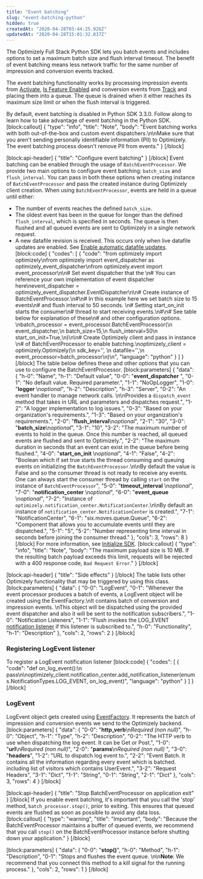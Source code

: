 ```yaml
---
title: "Event batching"
slug: "event-batching-python"
hidden: true
createdAt: "2020-04-28T03:44:25.926Z"
updatedAt: "2020-04-28T15:01:32.837Z"
---
```

The Optimizely Full Stack Python SDK lets you batch events and includes options to set a maximum batch size and flush interval timeout. The benefit of event batching means less network traffic for the same number of impression and conversion events tracked. 

The event batching functionality works by processing impression events from [Activate](doc:activate-python), [Is Feature Enabled](doc:is-feature-enabled-python) and conversion events from [Track](doc:track-python) and placing them into a queue. The queue is drained when it either reaches its maximum size limit or when the flush interval is triggered.

By default, event batching is disabled in Python SDK 3.3.0. Follow along to learn how to take advantage of event batching in the Python SDK.
[block:callout]
{
  "type": "info",
  "title": "Note",
  "body": "Event batching works with both out-of-the-box and custom event dispatchers.\n\nMake sure that you aren't sending personally identifiable information (PII) to Optimizely. The event batching process doesn't remove PII from events."
}
[/block]

[block:api-header]
{
  "title": "Configure event batching"
}
[/block]
Event batching can be enabled through the usage of `BatchEventProcessor`. We provide two main options to configure event batching: `batch_size` and `flush_interval`. You can pass in both these options when creating instance of `BatchEventProcessor` and pass the created instance during Optimizely client creation. When using `BatchEventProcessor`, events are held in a queue until either:
* The number of events reaches the defined `batch_size`.
* The oldest event has been in the queue for longer than the defined `flush_interval`, which is specified in seconds. The queue is then flushed and all queued events are sent to Optimizely in a single network request.
* A new datafile revision is received. This occurs only when live datafile updates are enabled. See [Enable automatic datafile updates](doc:update-datafiles-automatically).
[block:code]
{
  "codes": [
    {
      "code": "from optimizely import optimizely\nfrom optimizely import event_dispatcher as optimizely_event_dispatcher\nfrom optimizely.event import event_processor\n\n# Set event dispatcher that the \n# You can reference your own implementation of event dispatcher here\nevent_dispatcher = optimizely_event_dispatcher.EventDispatcher\n\n# Create instance of BatchEventProcessor.\n#\n# In this example here we set batch size to 15 events\n# and flush interval to 50 seconds. \n# Setting start_on_init starts the consumer\n# thread to start receiving events.\n#\n# See table below for explanation of these\n# and other configuration options.  \nbatch_processor = event_processor.BatchEventProcessor(\n    event_dispatcher,\n    batch_size=15,\n    flush_interval=50\n    start_on_init=True,\n)\n\n# Create Optimizely client and pass in instance \n# of BatchEventProcessor to enable batching.\noptimizely_client = optimizely.Optimizely(\n    sdk_key='<Your SDK Key here>', \n    datafile='<Your datafile here>',\n    event_processor=batch_processor\n)\n",
      "language": "python"
    }
  ]
}
[/block]
The table below defines these and other options that you can use to configure the BatchEventProcessor. 
[block:parameters]
{
  "data": {
    "h-0": "Name",
    "h-1": "Default value",
    "0-0": "**event_dispatcher** ",
    "0-1": "No default value. Required parameter.",
    "1-1": "NoOpLogger",
    "1-0": "**logger** \n*optional*",
    "h-2": "Description",
    "h-3": "Server",
    "0-2": "An event handler to manage network calls. \n\nProvides a `dispatch_event` method that takes in URL and parameters and dispatches request.",
    "1-2": "A logger implementation to log issues.",
    "0-3": "Based on your organization's requirements.",
    "1-3": "Based on your organization's requirements.",
    "2-0": "**flush_interval**\n*optional*",
    "2-1": "30",
    "3-0": "**batch_size**\n*optional*",
    "3-1": "10",
    "3-2": "The maximum number of events to hold in the queue. Once this number is reached, all queued events are flushed and sent to Optimizely.",
    "2-2": "The maximum duration in seconds that an event can exist in the queue before being flushed.",
    "4-0": "**start_on_init** \n*optional*",
    "4-1": "False",
    "4-2": "Boolean which if set true starts the thread consuming and queuing events on initializing the `BatchEventProcessor`.\n\nBy default the value is False and so the consumer thread is not ready to receive any events. One can always start the consumer thread by calling `start` on the instance of `BatchEventProcessor`",
    "5-0": "**timeout_interval** \n*optional*",
    "7-0": "**notification_center** \n*optional*",
    "6-0": "**event_queue** \n*optional*",
    "7-2": "Instance of `optimizely.notification_center.NotificationCenter`.\n\nBy default an instance of `notification_center.NotificationCenter` is created.",
    "7-1": "NotificationCenter",
    "6-1": "six.moves.queue.Queue",
    "6-2": "Component that allows you to accumulate events until they are dispatched.",
    "5-1": "5",
    "5-2": "Number representing time interval in seconds before joining the consumer thread."
  },
  "cols": 3,
  "rows": 8
}
[/block]
For more information, see [Initialize SDK](doc:initialize-sdk-python).
[block:callout]
{
  "type": "info",
  "title": "Note",
  "body": "The maximum payload size is 10 MB. If the resulting batch payload exceeds this limit, requests will be rejected with a 400 response code, `Bad Request Error`."
}
[/block]

[block:api-header]
{
  "title": "Side effects"
}
[/block]
The table lists other Optimizely functionality that may be triggered by using this class.
[block:parameters]
{
  "data": {
    "0-0": "LogEvent",
    "0-1": "Whenever the event processor produces a batch of events, a LogEvent object will be created using the EventFactory.\nIt contains batch of conversion and impression events. \nThis object will be dispatched using the provided event dispatcher and also it will be sent to the notification subscribers.",
    "1-0": "Notification Listeners",
    "1-1": "Flush invokes the LOG_EVENT [notification listener](doc:set-up-notification-listener-python) if this listener is subscribed to.",
    "h-0": "Functionality",
    "h-1": "Description"
  },
  "cols": 2,
  "rows": 2
}
[/block]
### Registering LogEvent listener

To register a LogEvent notification listener
[block:code]
{
  "codes": [
    {
      "code": "def on_log_event():\n  pass\n\noptimizely_client.notification_center.add_notification_listener(enums.NotificationTypes.LOG_EVENT, on_log_event)",
      "language": "python"
    }
  ]
}
[/block]
###  LogEvent

LogEvent object gets created using [EventFactory](https://github.com/optimizely/python-sdk/blob/master/optimizely/event/event_factory.py). It represents the batch of impression and conversion events we send to the Optimizely backend.
[block:parameters]
{
  "data": {
    "0-0": "**http_verb**\n*Required (non null)*",
    "h-0": "Object",
    "h-1": "Type",
    "h-2": "Description",
    "0-2": "The HTTP verb to use when dispatching the log event. It can be Get or Post.",
    "1-0": "**url**\n*Required (non null)*",
    "2-0": "**params**\n*Required (non null)* ",
    "3-0": "**headers**",
    "1-2": "URL to dispatch log event to.",
    "2-2": "Event Batch. It contains all the information regarding every event which is batched. including list of visitors which contains UserEvent.",
    "3-2": "Request Headers",
    "3-1": "Dict",
    "1-1": "String",
    "0-1": "String",
    "2-1": "Dict"
  },
  "cols": 3,
  "rows": 4
}
[/block]

[block:api-header]
{
  "title": "Stop BatchEventProcessor on application exit"
}
[/block]
If you enable event batching, it's important that you call the 'stop' method, `batch_processor.stop()`, prior to exiting. This ensures that queued events are flushed as soon as possible to avoid any data loss.
[block:callout]
{
  "type": "warning",
  "title": "Important",
  "body": "Because the BatchEventProcessor maintains a buffer of queued events, we recommend that you call `stop()` on the BatchEventProcessor instance before shutting down your application."
}
[/block]

[block:parameters]
{
  "data": {
    "0-0": "**stop()**",
    "h-0": "Method",
    "h-1": "Description",
    "0-1": "Stops and flushes the event queue. \n\n**Note**: We recommend that you connect this method to a kill signal for the running process."
  },
  "cols": 2,
  "rows": 1
}
[/block]